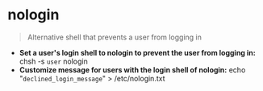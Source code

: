 # nologin
> Alternative shell that prevents a user from logging in
- **Set a user's login shell to nologin to prevent the user from logging in:**
chsh -s `user` nologin
- **Customize message for users with the login shell of nologin:**
echo "`declined_login_message`" > /etc/nologin.txt
